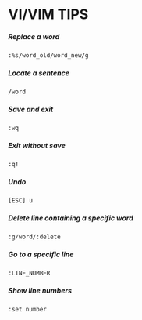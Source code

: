 # VI/VIM TIPS

##### Replace a word
`:%s/word_old/word_new/g`

##### Locate a sentence
`/word`

##### Save and exit
`:wq`

##### Exit without save
`:q!`

##### Undo
`[ESC] u`

##### Delete line containing a specific word
`:g/word/:delete`

##### Go to a specific line
`:LINE_NUMBER`

##### Show line numbers
`:set number`
